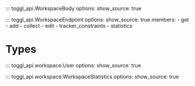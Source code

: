 
::: toggl_api.WorkspaceBody
    options:
        show_source: true

::: toggl_api.WorkspaceEndpoint
    options:
        show_source: true
        members:
            - get
            - add
            - collect
            - edit
            - tracker_constraints
            - statistics


# Types

::: toggl_api.workspace.User
    options:
        show_source: true

::: toggl_api.workspace.WorkspaceStatistics
    options:
        show_source: true
